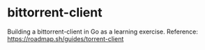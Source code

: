 # bittorrent-client

Building a bittorrent-client in Go as a learning exercise. Reference: https://roadmap.sh/guides/torrent-client

